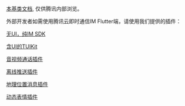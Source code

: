 [本基类文档](https://doc.weixin.qq.com/doc/w3_AWcADQY0AA8EVZTmu01Tzq501vQv8?scode=AJEAIQdfAAoQzQqbKVAWcADQY0AA8), 仅供腾讯内部浏览。

外部开发者如需使用腾讯云即时通信IM Flutter端，请使用我们提供的插件：

[无UI，纯IM SDK](https://pub.dev/packages/tencent_im_sdk_plugin)

[含UI的TUIKit](https://pub.dev/packages/tim_ui_kit)

[音视频通话插件](https://pub.dev/packages/tim_ui_kit_calling_plugin)

[离线推送插件](https://pub.dev/packages/tim_ui_kit_push_plugin)

[地理位置消息插件](https://pub.dev/packages/tim_ui_kit_lbs_plugin)

[动态表情插件](https://pub.dev/packages/tim_ui_kit_sticker_plugin)
